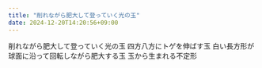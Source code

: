```yaml
---
title: "削れながら肥大して登っていく光の玉"
date: 2024-12-20T14:20:56+09:00
---
```

削れながら肥大して登っていく光の玉
四方八方にトゲを伸ばす玉
白い長方形が球面に沿って回転しながら肥大する玉
玉から生まれる不定形
